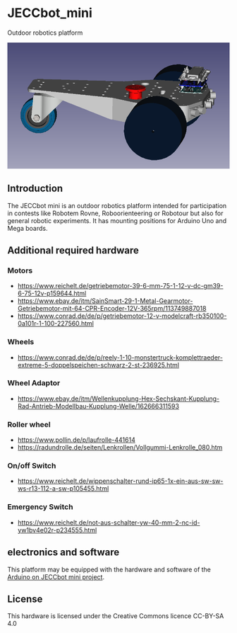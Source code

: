 # JECCbot_mini
Outdoor robotics platform

![JECCbot mini rendering](jeccbot_mini_20191013_side.png)

## Introduction

The JECCbot mini is an outdoor robotics platform intended for participation in contests like Robotem Rovne, Roboorienteering or Robotour but also for general robotic experiments. It has mounting positions for Arduino Uno and Mega boards.

## Additional required hardware

### Motors

  * https://www.reichelt.de/getriebemotor-39-6-mm-75-1-12-v-dc-gm39-6-75-12v-p159644.html
  * https://www.ebay.de/itm/SainSmart-29-1-Metal-Gearmotor-Getriebemotor-mit-64-CPR-Encoder-12V-365rpm/113749887018
  * https://www.conrad.de/de/p/getriebemotor-12-v-modelcraft-rb350100-0a101r-1-100-227560.html

### Wheels

 * https://www.conrad.de/de/p/reely-1-10-monstertruck-komplettraeder-extreme-5-doppelspeichen-schwarz-2-st-236925.html

### Wheel Adaptor

  * https://www.ebay.de/itm/Wellenkupplung-Hex-Sechskant-Kupplung-Rad-Antrieb-Modellbau-Kupplung-Welle/162666311593

### Roller wheel

  * https://www.pollin.de/p/laufrolle-441614
  * https://radundrolle.de/seiten/Lenkrollen/Vollgummi-Lenkrolle_080.htm

### On/off Switch

  * https://www.reichelt.de/wippenschalter-rund-ip65-1x-ein-aus-sw-sw-ws-r13-112-a-sw-p105455.html

### Emergency Switch

  * https://www.reichelt.de/not-aus-schalter-yw-40-mm-2-nc-id-yw1bv4e02r-p234555.html

## electronics and software

This platform may be equipped with the hardware and software of the [Arduino on JECCbot mini project](https://github.com/generationmake/Arduino_on_JECCbot_mini).

## License

This hardware is licensed under the Creative Commons licence CC-BY-SA 4.0
